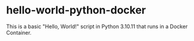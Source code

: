 # hello-world-python-docker
This is a basic "Hello, World!" script in Python 3.10.11 that runs in a Docker Container.
